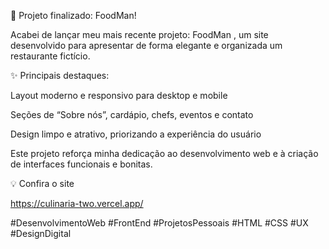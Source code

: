 🚀 Projeto finalizado: FoodMan!

Acabei de lançar meu mais recente projeto: FoodMan
, um site desenvolvido para apresentar de forma elegante e organizada um restaurante fictício.

✨ Principais destaques:

Layout moderno e responsivo para desktop e mobile

Seções de “Sobre nós”, cardápio, chefs, eventos e contato

Design limpo e atrativo, priorizando a experiência do usuário

Este projeto reforça minha dedicação ao desenvolvimento web e à criação de interfaces funcionais e bonitas.

💡 Confira o site 

https://culinaria-two.vercel.app/

#DesenvolvimentoWeb #FrontEnd #ProjetosPessoais #HTML #CSS #UX #DesignDigital
